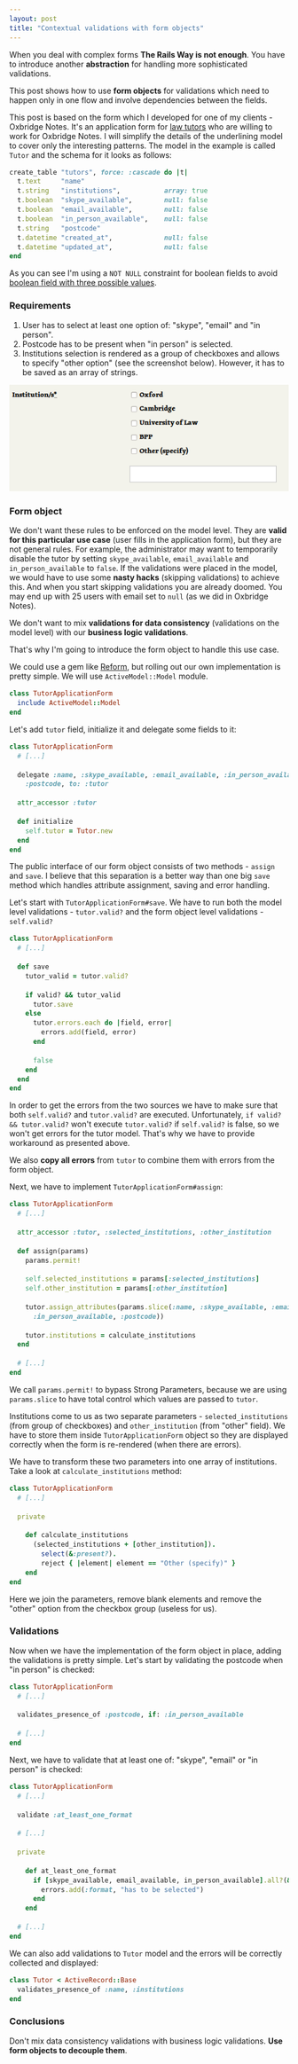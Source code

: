 ```yaml
---
layout: post
title: "Contextual validations with form objects"
---
```


When you deal with complex forms **The Rails Way is not enough**. You have to introduce another **abstraction** for handling more sophisticated validations.

This post shows how to use **form objects** for validations which need to happen only in one flow and involve dependencies between the fields.

This post is based on the form which I developed for one of my clients - Oxbridge Notes. It's an application form for [law tutors](https://www.oxbridgenotes.co.uk/) who are willing to work for Oxbridge Notes. I will simplify the details of the underlining model to cover only the interesting patterns. The model in the example is called ```Tutor``` and the schema for it looks as follows:

```ruby
create_table "tutors", force: :cascade do |t|
  t.text     "name"
  t.string   "institutions",           array: true
  t.boolean  "skype_available",        null: false
  t.boolean  "email_available",        null: false
  t.boolean  "in_person_available",    null: false
  t.string   "postcode"
  t.datetime "created_at",             null: false
  t.datetime "updated_at",             null: false
end
```

As you can see I'm using a ```NOT NULL``` constraint for boolean fields to avoid [boolean field with three possible values](/blog/2015/01/31/11-easy-to-fix-ruby-slash-ruby-on-rails-mistakes/).

### Requirements

1. User has to select at least one option of: "skype", "email" and "in person".
2. Postcode has to be present when "in person" is selected.
3. Institutions selection is rendered as a group of checkboxes and allows to specify "other option" (see the screenshot below). However, it has to be saved as an array of strings.

![](/images/contextual_validations/institutions.png)

### Form object

We don't want these rules to be enforced on the model level. They are **valid for this particular use case** (user fills in the application form), but they are not general rules. For example, the administrator may want to temporarily disable the tutor by setting ```skype_available```, ```email_available``` and ```in_person_available``` to ```false```. If the validations were placed in the model, we would have to use some **nasty hacks** (skipping validations) to achieve this. And when you start skipping validations you are already doomed. You may end up with 25 users with email set to ```null``` (as we did in Oxbridge Notes).

We don't want to mix **validations for data consistency** (validations on the model level) with our **business logic validations**.

That's why I'm going to introduce the form object to handle this use case.

We could use a gem like [Reform](https://github.com/apotonick/reform), but rolling out our own implementation is pretty simple. We will use ```ActiveModel::Model``` module.

```ruby
class TutorApplicationForm
  include ActiveModel::Model
end
```

Let's add ```tutor``` field, initialize it and delegate some fields to it:

```ruby
class TutorApplicationForm
  # [...]

  delegate :name, :skype_available, :email_available, :in_person_available,
    :postcode, to: :tutor

  attr_accessor :tutor

  def initialize
    self.tutor = Tutor.new
  end
end
```

The public interface of our form object consists of two methods - ```assign``` and ```save```. I believe that this separation is a better way than one big ```save``` method which handles attribute assignment, saving and error handling.

Let's start with ```TutorApplicationForm#save```. We have to run both the model level validations - ```tutor.valid?``` and the form object level validations - ```self.valid?```

```ruby
class TutorApplicationForm
  # [...]

  def save
    tutor_valid = tutor.valid?

    if valid? && tutor_valid
      tutor.save
    else
      tutor.errors.each do |field, error|
        errors.add(field, error)
      end

      false
    end
  end
end
```

In order to get the errors from the two sources we have to make sure that both ```self.valid?``` and ```tutor.valid?``` are executed. Unfortunately, ```if valid? && tutor.valid?``` won't execute ```tutor.valid?``` if ```self.valid?``` is false, so we won't get errors for the tutor model. That's why we have to provide workaround as presented above.

We also **copy all errors** from ```tutor``` to combine them with errors from the form object.

Next, we have to implement ```TutorApplicationForm#assign```:

```ruby
class TutorApplicationForm
  # [...]

  attr_accessor :tutor, :selected_institutions, :other_institution

  def assign(params)
    params.permit!

    self.selected_institutions = params[:selected_institutions]
    self.other_institution = params[:other_institution]

    tutor.assign_attributes(params.slice(:name, :skype_available, :email_available,
      :in_person_available, :postcode))

    tutor.institutions = calculate_institutions
  end

  # [...]
end
```

We call ```params.permit!``` to bypass Strong Parameters, because we are using ```params.slice``` to have total control which values are passed to ```tutor```.

Institutions come to us as two separate parameters - ```selected_institutions``` (from group of checkboxes) and ```other_institution``` (from "other" field). We have to store them inside ```TutorApplicationForm``` object so they are displayed correctly when the form is re-rendered (when there are errors).

We have to transform these two parameters into one array of institutions. Take a look at ```calculate_institutions``` method:

```ruby
class TutorApplicationForm
  # [...]

  private

    def calculate_institutions
      (selected_institutions + [other_institution]).
        select(&:present?).
        reject { |element| element == "Other (specify)" }
    end
end
```

Here we join the parameters, remove blank elements and remove the "other" option from the checkbox group (useless for us).

### Validations

Now when we have the implementation of the form object in place, adding the validations is pretty simple. Let's start by validating the postcode when "in person" is checked:

```ruby
class TutorApplicationForm
  # [...]

  validates_presence_of :postcode, if: :in_person_available

  # [...]
end
```

Next, we have to validate that at least one of: "skype", "email" or "in person" is checked:

```ruby
class TutorApplicationForm
  # [...]

  validate :at_least_one_format

  # [...]

  private

    def at_least_one_format
      if [skype_available, email_available, in_person_available].all?(&:blank?)
        errors.add(:format, "has to be selected")
      end
    end

  # [...]
end
```

We can also add validations to ```Tutor``` model and the errors will be correctly collected and displayed:

```ruby
class Tutor < ActiveRecord::Base
  validates_presence_of :name, :institutions
end
```

### Conclusions

Don't mix data consistency validations with business logic validations. **Use form objects to decouple them**.
